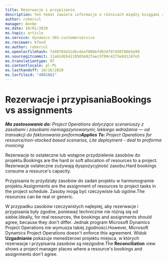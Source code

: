 ```yaml
---
title: Rezerwacje i przypisania
description: Ten temat zawiera informacje o różnicach między księgami zasobów a przydziałami zasobów.
author: ruhercul
manager: Annbe
ms.date: 10/01/2020
ms.topic: article
ms.service: dynamics-365-customerservice
ms.reviewer: kfend
ms.author: ruhercul
ms.openlocfilehash: fa99783e52dbcdeaf80bbfd03df0f458f86b5e99
ms.sourcegitcommit: 11a61db54119503e82faec5f99c4273e8d1247e5
ms.translationtype: HT
ms.contentlocale: pl-PL
ms.lasthandoff: 10/16/2020
ms.locfileid: "4081861"
---
```

# <a name="bookings-vs-assignments"></a><span data-ttu-id="182cd-103">Rezerwacje i przypisania</span><span class="sxs-lookup"><span data-stu-id="182cd-103">Bookings vs assignments</span></span>

<span data-ttu-id="182cd-104">_**Ma zastosowanie do:** Project Operations dotyczące scenariuszy z zasobami i zasobami niemagazynowanymi, lekkiego wdrażania — od transakcji do fakturowania proforma_</span><span class="sxs-lookup"><span data-stu-id="182cd-104">_**Applies To:** Project Operations for resource/non-stocked based scenarios, Lite deployment - deal to proforma invoicing_</span></span>

<span data-ttu-id="182cd-105">Rezerwacje to ostateczne lub wstępne przydzielenie zasobów do projektu.</span><span class="sxs-lookup"><span data-stu-id="182cd-105">Bookings are the hard or soft allocation of resources to a project.</span></span> <span data-ttu-id="182cd-106">Rezerwacje ostateczne zużywają dyspozycyjność zasobu.</span><span class="sxs-lookup"><span data-stu-id="182cd-106">Hard bookings consume a resource's capacity.</span></span> 

<span data-ttu-id="182cd-107">Przypisania to przydziały zasobów do zadań projektu w harmonogramie projektu.</span><span class="sxs-lookup"><span data-stu-id="182cd-107">Assignments are the assignment of resources to project tasks in the project schedule.</span></span> <span data-ttu-id="182cd-108">Zasoby mogą być rzeczywiste lub ogólne.</span><span class="sxs-lookup"><span data-stu-id="182cd-108">The resources can be real or generic.</span></span> 

<span data-ttu-id="182cd-109">W przypadku zasobów rzeczywistych najlepiej, aby rezerwacje i przypisania były zgodne, ponieważ technicznie nie różnią się od siebie.</span><span class="sxs-lookup"><span data-stu-id="182cd-109">Ideally, for real resources, the bookings and assignments should agree, because they don't differ.</span></span> <span data-ttu-id="182cd-110">Jednak program Microsoft Dynamics Project Operations nie wymusza takiej zgodności.</span><span class="sxs-lookup"><span data-stu-id="182cd-110">However, Microsoft Dynamics Project Operations doesn't enforce this agreement.</span></span> <span data-ttu-id="182cd-111">Widok **Uzgadnianie** pokazuje menedżerowi projektu miejsca, w których rezerwacje i przypisania zasobów są niezgodne.</span><span class="sxs-lookup"><span data-stu-id="182cd-111">The **Reconciliation** view shows a project manager places where a resource's bookings and assignments don't agree.</span></span>
